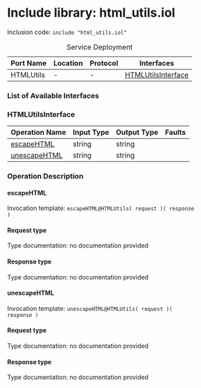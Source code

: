 # Include library: html_utils.iol

Inclusion code: <code>include "html_utils.iol"</code>

<table>
  <caption>Service Deployment</caption>
  <thead>
    <tr>
      <th>Port Name</th>
      <th>Location</th>
      <th>Protocol</th>
      <th>Interfaces</th>
    </tr>
  </thead>
  <tbody>
    <tr>
      <td>HTMLUtils</td>
      <td>-</td>
      <td>-</td>
      <td><a href="#HTMLUtilsInterface">HTMLUtilsInterface</a></td>
    </tr>
  </tbody>
</table>

<h3>List of Available Interfaces</h3>

<h3 id="HTMLUtilsInterface">HTMLUtilsInterface</h3>

<table>
  <thead>
    <tr>
      <th>Operation Name</th>
      <th>Input Type</th>
      <th>Output Type</th>
      <th>Faults</th>
    </tr>
  </thead>
  <tbody>
    <tr>
      <td><a href="#escapeHTML">escapeHTML</a></td>
      <td>string</td>
      <td>string</td>
      <td>
      </td>
    </tr>
    <tr>
      <td><a href="#unescapeHTML">unescapeHTML</a></td>
      <td>string</td>
      <td>string</td>
      <td>
      </td>
    </tr>
  </tbody>
</table>

### Operation Description


#### escapeHTML


Invocation template: <code>escapeHTML@HTMLUtils( request )( response )</code>

<h4>Request type</h4>

Type documentation: no documentation provided 



<h4>Response type</h4>
Type documentation: no documentation provided 






#### unescapeHTML


Invocation template: <code>unescapeHTML@HTMLUtils( request )( response )</code>

<h4>Request type</h4>

Type documentation: no documentation provided 



<h4>Response type</h4>
Type documentation: no documentation provided 










